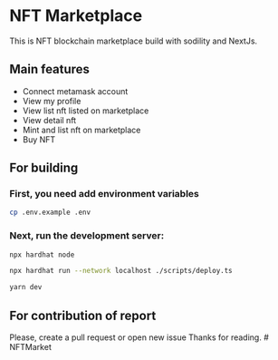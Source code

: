 # NFT Marketplace

This is NFT blockchain marketplace build with sodility and NextJs.
## Main features

- Connect metamask account
- View my profile
- View list nft listed on marketplace
- View detail nft
- Mint and list nft on marketplace
- Buy NFT

## For building

### First, you need add environment variables

```bash
cp .env.example .env
```

### Next, run the development server:

```bash
npx hardhat node
```


```bash
npx hardhat run --network localhost ./scripts/deploy.ts
```

```bash
yarn dev
```

## For contribution of report
Please, create a pull request or open new issue
Thanks for reading.
#   N F T M a r k e t  
 